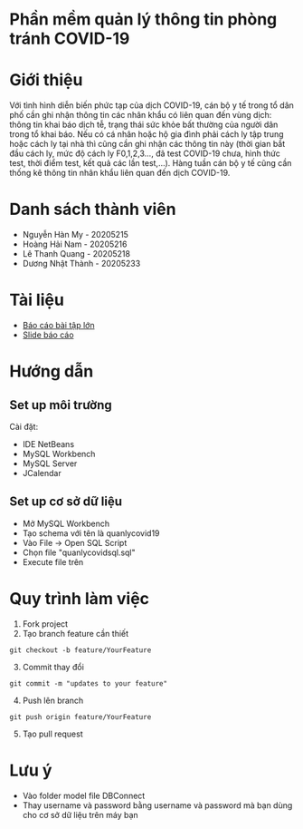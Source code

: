 # Phần mềm quản lý thông tin phòng tránh COVID-19
# Giới thiệu
Với tình hình diễn biến phức tạp của dịch COVID-19, cán bộ y tế trong tổ dân phố cần ghi nhận thông tin các nhân khẩu có liên quan đến vùng dịch: thông tin khai báo dịch tễ, trạng thái sức khỏe bất thường của người dân trong tổ khai báo. Nếu có cá nhân hoặc hộ gia đình phải cách ly tập trung hoặc cách ly tại nhà thì cũng cần ghi nhận các thông tin này (thời gian bắt đầu cách ly, mức độ cách ly F0,1,2,3…, đã test COVID-19 chưa, hình thức test, thời điểm test, kết quả các lần test,…). Hàng tuần cán bộ y tế cũng cần thống kê thông tin nhân khẩu liên quan đến dịch COVID-19.

# Danh sách thành viên
- Nguyễn Hàn My - 20205215
- Hoàng Hải Nam - 20205216
- Lê Thanh Quang - 20205218
- Dương Nhật Thành - 20205233

# Tài liệu
- [Báo cáo bài tập lớn](https://docs.google.com/document/d/1frgwEIa2ZMpp426keH1myk78rqlQ1YRgFslR3MXPqeQ/edit?usp=sharing)
- [Slide báo cáo](https://docs.google.com/presentation/d/1lsMfM0uV95WRiQZvff8CmErXaT56-kcOVI1kctAj6ys/edit?usp=sharing)

# Hướng dẫn
## Set up môi trường
Cài đặt:
- IDE NetBeans
- MySQL Workbench
- MySQL Server
- JCalendar

## Set up cơ sở dữ liệu
- Mở MySQL Workbench
- Tạo schema với tên là quanlycovid19
- Vào File -> Open SQL Script
- Chọn file "quanlycovidsql.sql"
- Execute file trên

# Quy trình làm việc
1. Fork project
2. Tạo branch feature cần thiết
```
git checkout -b feature/YourFeature
```
3. Commit thay đổi
```
git commit -m "updates to your feature"
```
4. Push lên branch
```
git push origin feature/YourFeature
```
5. Tạo pull request

# Lưu ý
- Vào folder model file DBConnect
- Thay username và password bằng username và password mà bạn dùng cho cơ sở dữ liệu trên máy bạn
